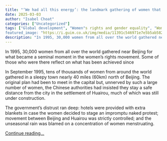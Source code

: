 ```yaml
---
title: "‘We had all this energy’: the landmark gathering of women that unnerved the Chinese government"
date: 2025-03-03
author: "Isabel Choat"
categories: ["Uncategorized"]
tags: ["Global development", "Women"s rights and gender equality", "Women", "Society", "United Nations", "World news", "Feminism"]
featured_image: "https://i.guim.co.uk/img/media/11391c546971e7e5b5ab582cf0f65c8d40a73d1c/0_110_2000_1201/master/2000.jpg?width=140&quality=85&auto=format&fit=max&s=59c0b1d87dd5118dbe106ada9b57cef0"
description: "In 1995, 30,000 women from all over the world gathered near Beijing for what became a seminal moment in the women’s rights movement. Some of those who were ther..."
---
```


In 1995, 30,000 women from all over the world gathered near Beijing for what became a seminal moment in the women’s rights movement. Some of those who were there reflect on what has been achieved since

In September 1995, tens of thousands of women from around the world gathered in a sleepy town nearly 40 miles (60km) north of Beijing. The original plan had been to meet in the capital but, unnerved by such a large number of women, the Chinese authorities had insisted they stay a safe distance from the city in the settlement of Huairou, much of which was still under construction.

The government’s distrust ran deep: hotels were provided with extra blankets in case the women decided to stage an impromptu naked protest; movement between Beijing and Huairou was strictly controlled; and the unseasonal rain was blamed on a concentration of women menstruating.

[Continue reading...](https://www.theguardian.com/global-development/2025/mar/03/we-had-all-this-energy-the-landmark-gathering-of-women-that-unnerved-the-chinese-government)
